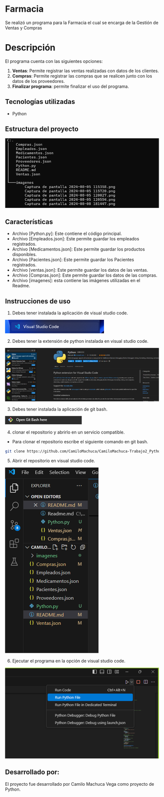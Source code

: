 # Farmacia 
Se realizó un programa para la Farmacia  el cual se encarga de la Gestión de Ventas y Compras
# Descripción 
El programa cuenta con las siguientes opciones:
1. **Ventas**: Permite registrar las ventas realizadas con datos de los clientes.
2. **Compras**: Permite registrar las compras que se realicen junto con los datos de los proveedores.
4. **Finalizar programa**: permite finalizar el uso del programa. 
## Tecnologías utilizadas
- Python 
## Estructura del proyecto
![alt text](<imagenes/Captura de pantalla 2024-08-08 181524.png>)
## Características
- Archivo [Python.py]: Este contiene el código principal.
- Archivo [Empleados.json]: Este permite guardar los empleados registrados. 
- Archivo [Medicamentos.json]: Este permite guardar los productos disponibles. 
- Archivo [Pacientes.json]: Este permite guardar los Pacientes registrados. 
- Archivo [ventas.json]: Este permite guardar los datos de las ventas. 
- Archivo [Compras.json]: Este permite guardar los datos de las compras. 
- Archivo [imagenes]: esta contiene las imágenes utilizadas en el Readme. 
## Instrucciones de uso

1. Debes tener instalada la aplicación de visual studio code. 

![alt text](<imagenes/Captura de pantalla 2024-08-05 115720.png>)

2. Debes tener la extensión de python instalada en visual studio code.

![alt text](<imagenes/Captura de pantalla 2024-08-05 115358.png>)

3. Debes tener instalada la aplicación de git bash.

![alt text](<imagenes/Captura de pantalla 2024-08-05 120027.png>)

4. clonar el repositorio y abrirlo en un servicio compatible. 
- Para clonar el repositorio escribe el siguiente comando en git bash.
```bash
git clone https://github.com/CamiloMachuca/CamiloMachuca-Trabajo2_Python_MachucaCamilo.git
``` 

5. Abrir el repositorio en visual studio code.

![alt text](<imagenes/Captura de pantalla 2024-08-08 181447.png>)

6. Ejecutar el programa en la opción de visual studio code. 

![alt text](<imagenes/Captura de pantalla 2024-08-05 120554.png>)
 

## Desarrollado por:
El proyecto fue desarrollado por Camilo Machuca Vega como proyecto de Python.